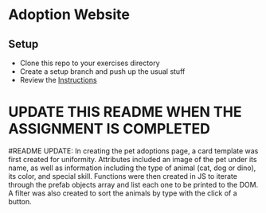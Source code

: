 # Adoption Website

## Setup
* Clone this repo to your exercises directory
* Create a setup branch and push up the usual stuff
* Review the [Instructions](instructions.md)

# UPDATE THIS README WHEN THE ASSIGNMENT IS COMPLETED
#README UPDATE:
In creating the pet adoptions page, a card template was first created for uniformity. Attributes included an image of the pet under its name, as well as information including the type of animal (cat, dog or dino), its color, and special skill.
Functions were then created in JS to iterate through the prefab objects array and list each one to be printed to the DOM. A filter was also created to sort the animals by type with the click of a button.
